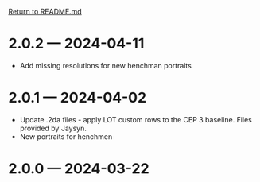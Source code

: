 [Return to README.md](README.md)

# 2.0.2 &mdash; 2024-04-11
* Add missing resolutions for new henchman portraits

# 2.0.1 &mdash; 2024-04-02
* Update .2da files - apply LOT custom rows to the CEP 3 baseline.   Files provided by Jaysyn.
* New portraits for henchmen

# 2.0.0 &mdash; 2024-03-22
